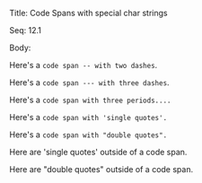 Title:  Code Spans with special char strings

Seq:    12.1

Body:

Here's a `code span -- with two dashes`.

Here's a `code span --- with three dashes`.

Here's a `code span with three periods....`

Here's a `code span with 'single quotes'.`

Here's a `code span with "double quotes".`

Here are 'single quotes' outside of a code span. 

Here are "double quotes" outside of a code span. 

